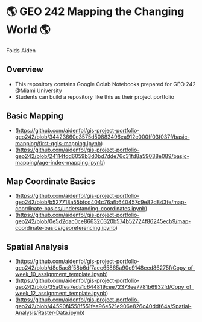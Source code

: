 # :earth_americas: GEO 242 Mapping the Changing World :earth_americas:

Folds Aiden

## Overview

- This repository contains Google Colab Notebooks prepared for GEO 242 @Miami University
- Students can build a repository like this as their project portfolio

## Basic Mapping

- (https://github.com/aidenfol/gis-project-portfolio-geo242/blob/34423660c3575d50883496ea912e000ff03f037f/basic-mapping/first-qgis-mapping.ipynb)
- (https://github.com/aidenfol/gis-project-portfolio-geo242/blob/24114fdd6059b3d0bd7dde76c31fd8a59038e089/basic-mapping/age-index-mapping.ipynb)

## Map Coordinate Basics

- (https://github.com/aidenfol/gis-project-portfolio-geo242/blob/b527718a55bfcd404c76afb640457c9e82d843fe/map-coordinate-basics/understanding-coordinates.ipynb)
- (https://github.com/aidenfol/gis-project-portfolio-geo242/blob/0e5d2dac0ce866320320b574b52724f86245ecb9/map-coordinate-basics/georeferencing.ipynb)

## Spatial Analysis

- (https://github.com/aidenfol/gis-project-portfolio-geo242/blob/d8c5ac8f58b6df7aec65865a90c9148eed86275f/Copy_of_week_10_assignment_template.ipynb)
- (https://github.com/aidenfol/gis-project-portfolio-geo242/blob/35a0fea7eda1c644819cee72373ee7781b6932fd/Copy_of_week_12_assignment_template.ipynb)
- (https://github.com/aidenfol/gis-project-portfolio-geo242/blob/44590f4558f551fea96e521e906e826c40ddf64a/Spatial-Analysis/Raster-Data.ipynb)
